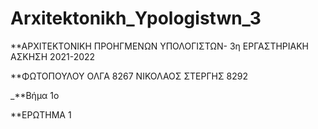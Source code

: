 # Arxitektonikh_Ypologistwn_3

**ΑΡΧΙΤΕΚΤΟΝΙΚΗ ΠΡΟΗΓΜΕΝΩΝ ΥΠΟΛΟΓΙΣΤΩΝ- 3η ΕΡΓΑΣΤΗΡΙΑΚΗ ΑΣΚΗΣΗ 2021-2022

**ΦΩΤΟΠΟΥΛΟΥ ΟΛΓΑ 8267 ΝΙΚΟΛΑΟΣ ΣΤΕΡΓΗΣ 8292

_**Βήμα 1ο

**ΕΡΩΤΗΜΑ 1







